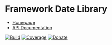 # Framework Date Library

- [Homepage](https://the-framework.gitlab.io/libraries/date.html)
- [API Documentation](https://the-framework.gitlab.io/libraries/date/docs/)

[![Build](https://gitlab.com/the-framework/libraries/date/badges/master/pipeline.svg)](https://gitlab.com/the-framework/libraries/date/-/jobs)
[![Coverage](https://gitlab.com/the-framework/libraries/date/badges/master/coverage.svg?job=test:php7.3)](https://the-framework.gitlab.io/libraries/date/coverage/)
[![Donate](https://img.shields.io/badge/Donate-PayPal-blue.svg)](https://www.paypal.com/cgi-bin/webscr?cmd=_s-xclick&hosted_button_id=NGBNW5PY4VSJ4)

